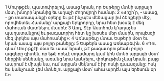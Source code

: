 1 Մուրթքէն, պատուիրելով, ասաց նրան, որ Եսթերը մտնի արքայի մօտ, խնդրի նրանից եւ աղաչի ժողովրդի համար: 2 «Յիշի՛ր, - ասաց, - քո տառապանքի օրերը եւ թէ ինչպէս մեծացար իմ ձեռքերի մէջ, որովհետեւ Համանը՝ արքայի երկրորդը, նրա հետ խօսել է մեզ մահուան մատնելու մասին: 3 Արդ, Տէր Աստծուն կ՚աղաչես պաղատանքով եւ թագաւորիդ հետ կը խօսես մեր մասին, որպէսզի մեզ փրկես այս մահուանից»: 4 Առնաթեւը մտաւ Եսթերի մօտ եւ նրան ասաց այս բոլոր բաները: 5 Եսթերն ասաց Առնաթեւին. 6 «Դու գնա՛ Մուրթքէի մօտ եւ ասա՛ նրան, թէ թագաւորութեան բոլոր ազգերը գիտեն, որ եթէ որեւէ տղամարդ կամ կին մտնի արքայի մօտ՝ ներքին սենեակը, առանց նրա կանչելու, փրկութիւն չկայ նրան. բայց ապրում է միայն նա, ում արքան մեկնում է իր ոսկի գաւազանը: Իսկ ես կանչուած չեմ մտնելու արքայի մօտ՝ ահա արդէն այս երեսուն օր է»:
